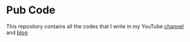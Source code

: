 # Pub Code

This repository contains all the codes that I write in my YouTube [channel](https://www.youtube.com/@baraa-almasri) and [blog](https://mbaraa.com/blog)

